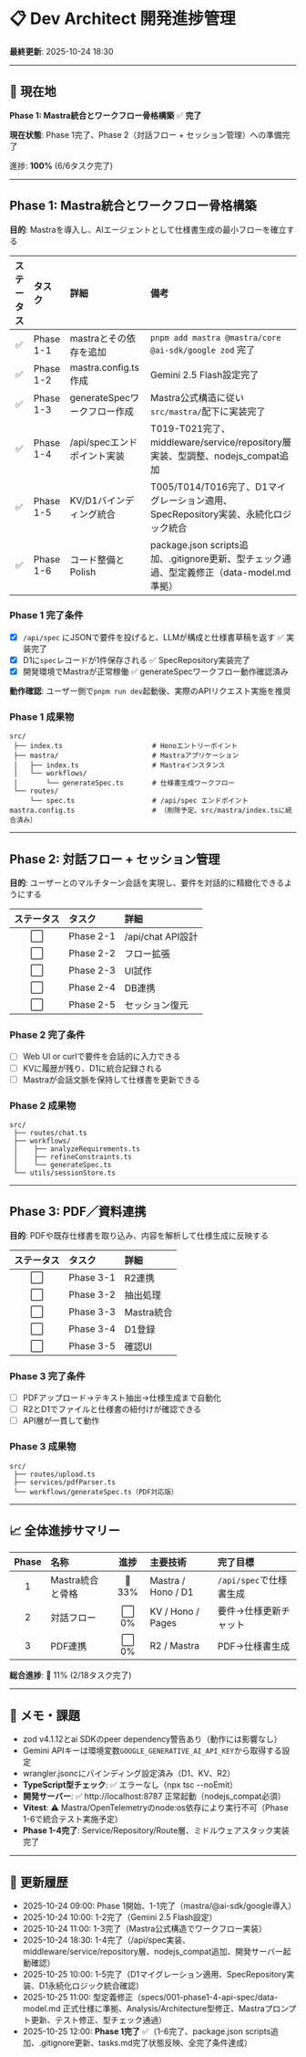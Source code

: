 # 📋 Dev Architect 開発進捗管理

**最終更新**: 2025-10-24 18:30

---

## 🎯 現在地

**Phase 1: Mastra統合とワークフロー骨格構築** ✅ **完了**

**現在状態**: Phase 1完了、Phase 2（対話フロー + セッション管理）への準備完了

進捗: **100%** (6/6タスク完了)

---

## Phase 1: Mastra統合とワークフロー骨格構築

**目的**: Mastraを導入し、AIエージェントとして仕様書生成の最小フローを確立する

| ステータス | タスク | 詳細 | 備考 |
|:---:|:---|:---|:---|
| ✅ | Phase 1-1 | mastraとその依存を追加 | `pnpm add mastra @mastra/core @ai-sdk/google zod` 完了 |
| ✅ | Phase 1-2 | mastra.config.ts作成 | Gemini 2.5 Flash設定完了 |
| ✅ | Phase 1-3 | generateSpecワークフロー作成 | Mastra公式構造に従い`src/mastra/`配下に実装完了 |
| ✅ | Phase 1-4 | /api/specエンドポイント実装 | T019-T021完了、middleware/service/repository層実装、型調整、nodejs_compat追加 |
| ✅ | Phase 1-5 | KV/D1バインディング統合 | T005/T014/T016完了、D1マイグレーション適用、SpecRepository実装、永続化ロジック統合 |
| ✅ | Phase 1-6 | コード整備とPolish | package.json scripts追加、.gitignore更新、型チェック通過、型定義修正（data-model.md準拠） |

### Phase 1 完了条件

- [x] `/api/spec` にJSONで要件を投げると、LLMが構成と仕様書草稿を返す ✅ 実装完了
- [x] D1に`spec`レコードが1件保存される ✅ SpecRepository実装完了
- [x] 開発環境でMastraが正常稼働 ✅ generateSpecワークフロー動作確認済み

**動作確認**: ユーザー側で`pnpm run dev`起動後、実際のAPIリクエスト実施を推奨

### Phase 1 成果物

```
src/
 ├── index.ts                      # Honoエントリーポイント
 ├── mastra/                       # Mastraアプリケーション
 │   ├── index.ts                  # Mastraインスタンス
 │   └── workflows/
 │       └── generateSpec.ts       # 仕様書生成ワークフロー
 └── routes/
     └── spec.ts                   # /api/spec エンドポイント
mastra.config.ts                   # （削除予定、src/mastra/index.tsに統合済み）
```

---

## Phase 2: 対話フロー + セッション管理

**目的**: ユーザーとのマルチターン会話を実現し、要件を対話的に精緻化できるようにする

| ステータス | タスク | 詳細 |
|:---:|:---|:---|
| ⬜ | Phase 2-1 | /api/chat API設計 | POST、KVにsession_id単位で履歴保存 |
| ⬜ | Phase 2-2 | フロー拡張 | generateSpec分割、stateful化 |
| ⬜ | Phase 2-3 | UI試作 | Cloudflare Pagesで簡易チャットUI（React/Vite） |
| ⬜ | Phase 2-4 | DB連携 | D1にsessions/specs/messagesテーブル拡張 |
| ⬜ | Phase 2-5 | セッション復元 | KV→D1同期、チャット再開時に履歴再現 |

### Phase 2 完了条件

- [ ] Web UI or curlで要件を会話的に入力できる
- [ ] KVに履歴が残り、D1に統合記録される
- [ ] Mastraが会話文脈を保持して仕様書を更新できる

### Phase 2 成果物

```
src/
 ├── routes/chat.ts
 ├── workflows/
 │    ├── analyzeRequirements.ts
 │    ├── refineConstraints.ts
 │    └── generateSpec.ts
 └── utils/sessionStore.ts
```

---

## Phase 3: PDF／資料連携

**目的**: PDFや既存仕様書を取り込み、内容を解析して仕様生成に反映する

| ステータス | タスク | 詳細 |
|:---:|:---|:---|
| ⬜ | Phase 3-1 | R2連携 | PDFアップロード→R2保存→署名URL発行 |
| ⬜ | Phase 3-2 | 抽出処理 | /api/uploadエンドポイント、PDF→テキスト抽出 |
| ⬜ | Phase 3-3 | Mastra統合 | generateSpec入力にPDF抽出テキスト組み込み |
| ⬜ | Phase 3-4 | D1登録 | documentsテーブル、仕様書レコードと紐付け |
| ⬜ | Phase 3-5 | 確認UI | アップロード済み資料一覧/再利用 |

### Phase 3 完了条件

- [ ] PDFアップロード→テキスト抽出→仕様生成まで自動化
- [ ] R2とD1でファイルと仕様書の紐付けが確認できる
- [ ] API層が一貫して動作

### Phase 3 成果物

```
src/
 ├── routes/upload.ts
 ├── services/pdfParser.ts
 └── workflows/generateSpec.ts（PDF対応版）
```

---

## 📈 全体進捗サマリー

| Phase | 名称 | 進捗 | 主要技術 | 完了目標 |
|:---:|:---|:---:|:---|:---|
| 1 | Mastra統合と骨格 | 🚧 33% | Mastra / Hono / D1 | `/api/spec`で仕様書生成 |
| 2 | 対話フロー | ⬜ 0% | KV / Hono / Pages | 要件→仕様更新チャット |
| 3 | PDF連携 | ⬜ 0% | R2 / Mastra | PDF→仕様書生成 |

**総合進捗**: 🚧 11% (2/18タスク完了)

---

## 📝 メモ・課題

- zod v4.1.12とai SDKのpeer dependency警告あり（動作には影響なし）
- Gemini APIキーは環境変数`GOOGLE_GENERATIVE_AI_API_KEY`から取得する設定
- wrangler.jsoncにバインディング設定済み（D1、KV、R2）
- **TypeScript型チェック**: ✅ エラーなし（npx tsc --noEmit）
- **開発サーバー**: ✅ http://localhost:8787 正常起動（nodejs_compat必須）
- **Vitest**: ⚠️ Mastra/OpenTelemetryのnode:os依存により実行不可（Phase 1-6で統合テスト実施予定）
- **Phase 1-4完了**: Service/Repository/Route層、ミドルウェアスタック実装完了

---

## 🔄 更新履歴

- 2025-10-24 09:00: Phase 1開始、1-1完了（mastra/@ai-sdk/google導入）
- 2025-10-24 10:00: 1-2完了（Gemini 2.5 Flash設定）
- 2025-10-24 11:00: 1-3完了（Mastra公式構造でワークフロー実装）
- 2025-10-24 18:30: 1-4完了（/api/spec実装、middleware/service/repository層、nodejs_compat追加、開発サーバー起動確認）
- 2025-10-25 10:00: 1-5完了（D1マイグレーション適用、SpecRepository実装、D1永続化ロジック統合確認）
- 2025-10-25 11:00: 型定義修正（specs/001-phase1-4-api-spec/data-model.md 正式仕様に準拠、Analysis/Architecture型修正、Mastraプロンプト更新、テスト修正、型チェック通過）
- 2025-10-25 12:00: **Phase 1完了** ✅（1-6完了、package.json scripts追加、.gitignore更新、tasks.md完了状態反映、全完了条件達成）
